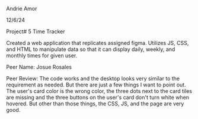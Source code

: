Andrie Amor 

12/6/24

Project# 5 Time Tracker

Created a web application that replicates assigned figma. Utilizes JS, CSS, and HTML to manipulate data so that it can display daily, weekly, and monthly times for given user.  

Peer Name: Josue Rosales

Peer Review: The code works and the desktop looks very similar to the requirement as needed. But there are just a few things I want to point out. The user's card color is the wrong color, the three dots next to the card tiles are missing and the three buttons on the user's card don't turn white when hovered. But other than those things, the CSS, JS, and the page are very good.

